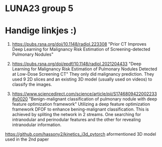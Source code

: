 # LUNA23 group 5
# Handige linkjes :)
1. https://pubs.rsna.org/doi/10.1148/radiol.223308
"Prior CT Improves Deep Learning for Malignancy Risk Estimation of Screening-detected Pulmonary Nodules"

2. https://pubs.rsna.org/doi/epdf/10.1148/radiol.2021204433
"Deep Learning for Malignancy Risk Estimation of Pulmonary Nodules Detected at Low-Dose Screening CT"
They only did malignancy prediction. They used 9 2D slices and an existing 3D model (usually used on videos) to classify the images. 

3. https://www.sciencedirect.com/science/article/pii/S1746809422002233#s0020
"Benign-malignant classification of pulmonary nodule with deep feature optimization framework"
Utilizing a deep feature optimization framework DFOF to enhance bening-malignant classification. This is achieved by spliting the network in 2 streams. One searching for intranodular and perinodular features and the other for revealing intranodular information.  


https://github.com/hassony2/kinetics_i3d_pytorch
aformentioned 3D model used in the 2nd paper
